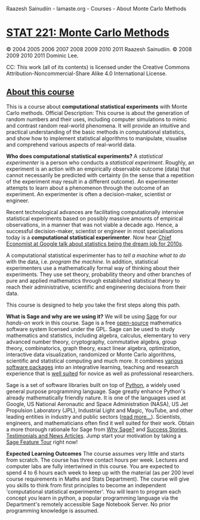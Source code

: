 Raazesh Sainudiin - lamaste.org - Courses - About Monte Carlo Methods

[STAT 221: Monte Carlo Methods](README.md)
==========================================

© 2004 2005 2006 2007 2008 2009 2010 2011 Raazesh Sainudiin. © 2008 2009
2010 2011 Dominic Lee.

CC: This work (all of its contents) is licensed under the Creative
Commons Attribution-Noncommercial-Share Alike 4.0 International License.

[**About this course**](about.md)
------------------------------------

This is a course about **computational statistical experiments** with
Monte Carlo methods.
Official Description: This course is about the generation of random
numbers and their uses, including computer simulations to mimic and
contrast random real-world phenomena. It will provide an intuitive and
practical understanding of the basic methods in computational
statistics, and show how to implement statistical algorithms to
manipulate, visualise and comprehend various aspects of real-world data.



**Who does computational statistical experiments?**
A *statistical experimenter* is a person who conducts a *statistical
experiment*. Roughly, an experiment is an action with an empirically
observable outcome (data) that cannot necessarily be predicted with
certainty (in the sense that a repetition of the experiment may result
in a different outcome). An experimenter attempts to learn about a
phenomenon through the outcome of an experiment. An experimenter is
often a decision-maker, scientist or engineer.

Recent technological advances are facilitating computationally
intensive statistical experiments based on possibly massive amounts of
empirical observations, in a manner that was not viable a decade ago.
Hence, a successful decision-maker, scientist or engineer in most
specialisations today is a **computational statistical experimenter**.
Now hear [Chief Economist at Google talk about statistics being the
dream job for 2010s](http://www.youtube.com/watch?v=D4FQsYTbLoI). 

A computational statistical experimenter has to *tell a machine what to
do* with the data, i.e. *program the machine*. In addition, statistical
experimenters use a mathematically formal way of thinking about their
experiments. They use set theory, probability theory and other branches
of pure and applied mathematics through established statistical theory
to reach their administrative, scientific and engineering decisions from
their data.

This course is designed to help you take the first steps along this
path.

**What is Sage and why are we using it?**
 We will be using [Sage](http://www.sagemath.org/) for our *hands-on*
work in this course. Sage is a free
[open-source](http://hg.sagemath.org/) mathematics software system
licensed under the GPL. Sage can be used to study mathematics and
statistics, including algebra, calculus, elementary to very advanced
number theory, cryptography, commutative algebra, group theory,
combinatorics, graph theory, exact linear algebra, optimization,
interactive data visualization, randomized or Monte Carlo algorithms,
scientific and statistical computing and much more. It combines [various
software packages](http://www.sagemath.org/links-components.html) into
an integrative learning, teaching and research experience that is [well
suited](http://www.sagemath.org/library/stories.html) for novice as well
as professional researchers.

 Sage is a set of software libraries built on top of
[Python](http://www.python.org/), a widely used general purpose
programming language. Sage greatly enhance Python's already
mathematically friendly nature. It is one of the languages used at
Google, US National Aeronautic and Space Administration (NASA), US Jet
Propulsion Laboratory (JPL), Industrial Light and Magic, YouTube, and
other leading entities in industry and public sectors ([read
more...](http://www.python.org/about/quotes/)). Scientists, engineers,
and mathematicians often find it well suited for their work. Obtain a
more thorough rationale for Sage from [Why
Sage?](http://www.sagemath.org/library/why.html) and [Success Stories,
Testimonials and News
Articles](http://www.sagemath.org/library/stories.html). Jump start your
motivation by taking a [Sage Feature
Tour](http://www.sagemath.org/tour.html) right now!

**Expected Learning Outcomes**
 The course assumes very little and starts from scratch. The course has
three contact hours per week. Lectures and computer labs are fully
intertwined in this course. You are expected to spend 4 to 6 hours each
week to keep up with the material (as per 200 level course requirements
in Maths and Stats Department). The course will give you skills to think
from first principles to become an independent 'computational
statistical experimenter'. You will learn to program each concept you
learn in python, a popular programming language via the Department's
remotely accessible Sage Notebook Server. No prior programming knowledge
is assumed.



